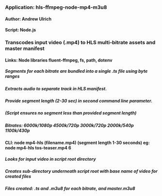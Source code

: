 






### Application: hls-ffmpeg-node-mp4-m3u8 

#### Author: Andrew Ulrich 

#### Script: Node.js 

### Transcodes input video (.mp4) to HLS multi-bitrate assets and master manifest 

#### Links: Node libraries fluent-ffmpeg, fs, path, dotenv

##### Segments for each bitrate are bundled into a single .ts file using byte ranges

#####  Extracts audio to separate track in HLS manifest.

#####  Provide segment length (2-30 sec) in second command line parameter.

#####  (Script ensures no segment less than provided segment length)

##### Bitrates: 6000k/1080p  4500k/720p  3000k/720p  2000k/540p  1100k/430p

#### CLI:  node mp4-hls (filename.mp4) (segment length 1-30 seconds)   eg: node mp4-hls tos-teaser.mp4 6

##### Looks for input video in script root directory

##### Creates sub-directory underneath script root with base name of video for created files

##### Files created: .ts and .m3u8 for each bitrate, and master.m3u8



